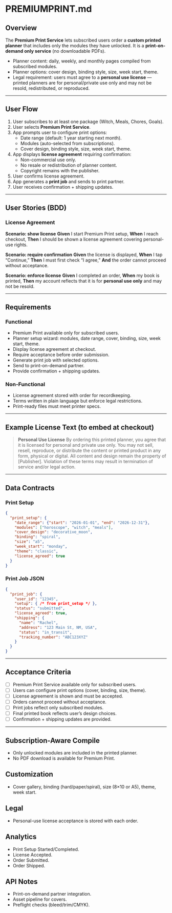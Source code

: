 # PREMIUMPRINT.md

## Overview

The **Premium Print Service** lets subscribed users order a **custom printed planner** that includes only the modules they have unlocked. It is a **print-on-demand only service** (no downloadable PDFs).

* Planner content: daily, weekly, and monthly pages compiled from subscribed modules.
* Planner options: cover design, binding style, size, week start, theme.
* Legal requirement: users must agree to a **personal use license** — printed planners are for personal/private use only and may not be resold, redistributed, or reproduced.

---

## User Flow

1. User subscribes to at least one package (Witch, Meals, Chores, Goals).
2. User selects **Premium Print Service**.
3. App prompts user to configure print options:
   * Date range (default: 1 year starting next month).
   * Modules (auto-selected from subscriptions).
   * Cover design, binding style, size, week start, theme.
4. App displays **license agreement** requiring confirmation:
   * Non-commercial use only.
   * No resale or redistribution of planner content.
   * Copyright remains with the publisher.
5. User confirms license agreement.
6. App generates a **print job** and sends to print partner.
7. User receives confirmation + shipping updates.

---

## User Stories (BDD)

### License Agreement

**Scenario: show license**
**Given** I start Premium Print setup,
**When** I reach checkout,
**Then** I should be shown a license agreement covering personal-use rights.

**Scenario: require confirmation**
**Given** the license is displayed,
**When** I tap “Continue,”
**Then** I must first check “I agree,”
**And** the order cannot proceed without acceptance.

**Scenario: enforce license**
**Given** I completed an order,
**When** my book is printed,
**Then** my account reflects that it is for **personal use only** and may not be resold.

---

## Requirements

### Functional

* Premium Print available only for subscribed users.
* Planner setup wizard: modules, date range, cover, binding, size, week start, theme.
* Display license agreement at checkout.
* Require acceptance before order submission.
* Generate print job with selected options.
* Send to print-on-demand partner.
* Provide confirmation + shipping updates.

### Non-Functional

* License agreement stored with order for recordkeeping.
* Terms written in plain language but enforce legal restrictions.
* Print-ready files must meet printer specs.

---

## Example License Text (to embed at checkout)

> **Personal Use License**
> By ordering this printed planner, you agree that it is licensed for personal and private use only.
> You may not sell, resell, reproduce, or distribute the content or printed product in any form, physical or digital.
> All content and design remain the property of [Publisher].
> Violation of these terms may result in termination of service and/or legal action.

---

## Data Contracts

### Print Setup

```json
{
  "print_setup": {
    "date_range": {"start": "2026-01-01", "end": "2026-12-31"},
    "modules": ["horoscope", "witch", "meals"],
    "cover_design": "decorative_moon",
    "binding": "spiral",
    "size": "a5",
    "week_start": "monday",
    "theme": "classic",
    "license_agreed": true
  }
}
```

### Print Job JSON

```json
{
  "print_job": {
    "user_id": "12345",
    "setup": { /* from print_setup */ },
    "status": "submitted",
    "license_agreed": true,
    "shipping": {
      "name": "Rachel",
      "address": "123 Main St, NM, USA",
      "status": "in_transit",
      "tracking_number": "ABC123XYZ"
    }
  }
}
```

---

## Acceptance Criteria

* [ ] Premium Print Service available only for subscribed users.
* [ ] Users can configure print options (cover, binding, size, theme).
* [ ] License agreement is shown and must be accepted.
* [ ] Orders cannot proceed without acceptance.
* [ ] Print jobs reflect only subscribed modules.
* [ ] Final printed book reflects user’s design choices.
* [ ] Confirmation + shipping updates are provided.

---

## Subscription-Aware Compile
- Only unlocked modules are included in the printed planner.
- No PDF download is available for Premium Print.

## Customization
- Cover gallery, binding (hard/paper/spiral), size (8×10 or A5), theme, week start.

## Legal
- Personal-use license acceptance is stored with each order.

## Analytics
- Print Setup Started/Completed.
- License Accepted.
- Order Submitted.
- Order Shipped.

## API Notes
- Print-on-demand partner integration.
- Asset pipeline for covers.
- Preflight checks (bleed/trim/CMYK).
